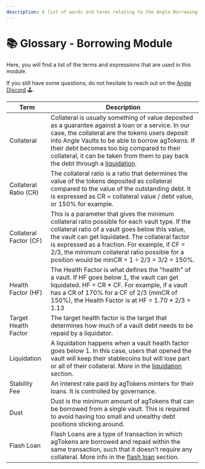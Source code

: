 ```yaml
---
description: A list of words and terms relating to the Angle Borrowing Module
---
```


# 📚 Glossary - Borrowing Module

Here, you will find a list of the terms and expressions that are used in this module.

If you still have some questions, do not hesitate to reach out on the [Angle Discord](https://discord.gg/67WSSZqBG6) 🕹️.

| Term | Description |
| ---- |-----------  |
| Collateral | Collateral is usually something of value deposited as a guarantee against a loan or a service. In our case, the collateral are the tokens users deposit into Angle Vaults to be able to borrow agTokens. If their debt becomes too big compared to their collateral, it can be taken from them to pay back the debt through a [liquidation](/new-module/vaults/liquidations.md).         |
| Collateral Ratio (CR) | The collateral ratio is a ratio that determines the value of the tokens deposited as collateral compared to the value of the outstanding debt. It is expressed as CR = collateral value / debt value, or 150% for example.  |
| Collateral Factor (CF) | This is a parameter that gives the minimum collateral ratio possible for each vault type. If the collateral ratio of a vault goes below this value, the vault can get liquidated. The collateral factor is expressed as a fraction. For example, if CF = 2/3, the minimum collateral ratio possible for a position would be minCR = 1 ÷ 2/3 = 3/2 = 150\%.|
| Health Factor (HF) | The Health Factor is what defines the "health" of a vault. If HF goes below 1, the vault can get liquidated. HF = CR * CF. For example, if a vault has a CR of 170% for a CF of 2/3 (minCR of 150%), the Health Factor is at HF = 1.70 * 2/3 = 1.13|
| Target Health Factor | The target health factor is the target that determines how much of a vault debt needs to be repaid by a liquidator. |
| Liquidation | A liquidation happens when a vault health factor goes below 1. In this case, users that opened the vault will keep their stablecoins but will lose part or all of their collateral. More in the [liquidation](/new-module/vaults/liquidations.md) section. |
| Stability Fee | An interest rate paid by agTokens minters for their loans. It is controlled by governance.|
| Dust  | Dust is the minimum amount of agTokens that can be borrowed from a single vault. This is required to avoid having too small and unealthy debt positions sticking around.  |
| Flash Loan | Flash Loans are a type of transaction in which agTokens are borrowed and repaid within the same transaction, such that it doesn't require any collateral.  More info in the [flash loan](/new-module/flash-loan.md) section.          |


